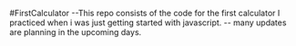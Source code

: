 #FirstCalculator
--This repo consists of the code for the first calculator I practiced when i was just getting started with javascript.
-- many updates are planning in the upcoming days.
